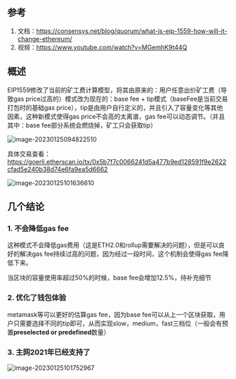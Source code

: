 ## 参考

1. 文档：https://consensys.net/blog/quorum/what-is-eip-1559-how-will-it-change-ethereum/
2. 视频：https://www.youtube.com/watch?v=MGemhK9t44Q



## 概述

EIP1559修改了当前的矿工费计算模型，将其由原来的：用户任意出价矿工费（导致gas price过高的）模式改为现在的：base fee + tip模式（baseFee是当前交易打包时的基础gas price），tip是由用户自行定义的，并且引入了容量变化等其他因素，这种新模式使得gas price不会高的太离谱，gas fee可以动态调节。（并且其中：base fee部分系统会燃烧掉，矿工只会获取tip）

![image-20230125094822510](https://duke-typora.s3.ap-southeast-1.amazonaws.com/uPic/image-20230125094822510.png)



具体交易查看：https://goerli.etherscan.io/tx/0x5b7f7c0066241d5a477b9ed128591f9e2622cfad5e240b38d74e6fa9ea5d6662

![image-20230125101636610](https://duke-typora.s3.ap-southeast-1.amazonaws.com/uPic/image-20230125101636610.png)



## 几个结论

### 1. 不会降低gas fee

这种模式不会降低gas费用（这是ETH2.0和rollup需要解决的问题），但是可以良好的解决gas fee持续过高的问题，因为经过一段时间，这个机制会使得gas fee降低下来。

当区块的容量使用率超过50%的时候，base fee会增加12.5%，待补充细节



### 2. 优化了钱包体验

metamask等可以更好的估算gas fee，因为base fee可以从上一个区块获取，用户只需要选择不同的tip即可，从而实现slow，medium，fast三档位（一般会有预置**preselected or predefined**数量）



### 3. 主网2021年已经支持了

![image-20230125101752967](https://duke-typora.s3.ap-southeast-1.amazonaws.com/uPic/image-20230125101752967.png)



